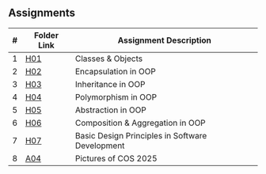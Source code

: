 ## Assignments

|  #  | Folder Link | Assignment Description |
| :-: | ----------- | ---------------------- |
|  1  | [H01](https://github.com/thaiyenphung/2143-OOP-PhungThai/tree/main/Assignments/H01)  | Classes & Objects |
|  2  | [H02](https://github.com/thaiyenphung/2143-OOP-PhungThai/tree/main/Assignments/H02)  | Encapsulation in OOP | 
|  3  | [H03](https://github.com/thaiyenphung/2143-OOP-PhungThai/tree/main/Assignments/H03)  | Inheritance in OOP |
|  4  | [H04](https://github.com/thaiyenphung/2143-OOP-PhungThai/tree/main/Assignments/H04)  | Polymorphism in OOP |
|  5  | [H05](https://github.com/thaiyenphung/2143-OOP-PhungThai/tree/main/Assignments/H05)  | Abstraction in OOP |
|  6  | [H06](https://github.com/thaiyenphung/2143-OOP-PhungThai/tree/main/Assignments/H06)  | Composition & Aggregation in OOP |
|  7  | [H07](https://github.com/thaiyenphung/2143-OOP-PhungThai/tree/main/Assignments/H07)  | Basic Design Principles in Software Development |
|  8  | [A04](https://github.com/thaiyenphung/2143-OOP-PhungThai/tree/main/Assignments/A04)  | Pictures of COS 2025 |
